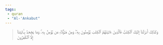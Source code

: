 ```yaml
---
tags: 
 - quran 
 - "Al-'Ankabut"
---
```


> وَكَذَٰلِكَ أَنزَلۡنَآ إِلَيۡكَ ٱلۡكِتَٰبَۚ فَٱلَّذِينَ ءَاتَيۡنَٰهُمُ ٱلۡكِتَٰبَ يُؤۡمِنُونَ بِهِۦۖ وَمِنۡ هَـٰٓؤُلَآءِ مَن يُؤۡمِنُ بِهِۦۚ وَمَا يَجۡحَدُ بِـَٔايَٰتِنَآ إِلَّا ٱلۡكَٰفِرُونَ
